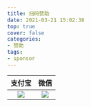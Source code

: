 ```yaml
---
title: 扫码赞助
date: 2021-03-21 15:02:38
top: true
cover: false
categories: 
- 赞助
tags:
- sponsor
---
```



| 支付宝 | 微信 |
|:---:|:---:|
| ![](alipay.png) | ![](wechat.png) |

